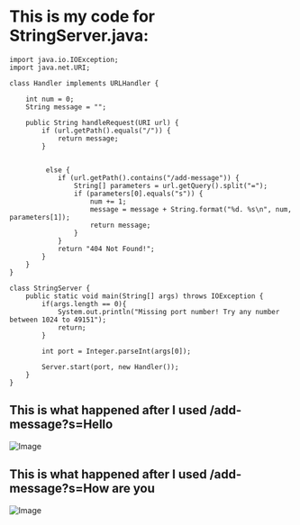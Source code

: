 # This is my code for StringServer.java:

```
import java.io.IOException;
import java.net.URI;

class Handler implements URLHandler {
    
    int num = 0;
    String message = "";

    public String handleRequest(URI url) {
        if (url.getPath().equals("/")) {
            return message;
        } 
           
            
         else {
            if (url.getPath().contains("/add-message")) {
                String[] parameters = url.getQuery().split("=");
                if (parameters[0].equals("s")) {
                    num += 1;
                    message = message + String.format("%d. %s\n", num, parameters[1]);
                    return message;
                }
            }
            return "404 Not Found!";
        }
    }
}

class StringServer {
    public static void main(String[] args) throws IOException {
        if(args.length == 0){
            System.out.println("Missing port number! Try any number between 1024 to 49151");
            return;
        }

        int port = Integer.parseInt(args[0]);

        Server.start(port, new Handler());
    }
}

```

## This is what happened after I used /add-message?s=Hello
![Image]()
## This is what happened after I used /add-message?s=How are you
![Image]()
